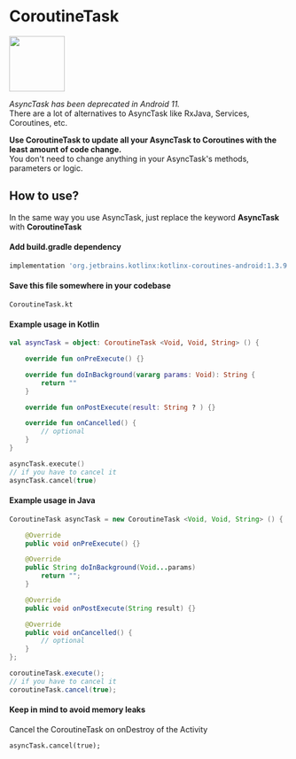 # CoroutineTask 
<img src = "https://pixabay.com/get/54e9d6454951af14f1dc8460da29317e1038dee2515077_640.png" height="100">

<em>AsyncTask has been deprecated in Android 11.</em> <br/>
There are a lot of alternatives to AsyncTask like RxJava, Services, Coroutines, etc.

<b>Use CoroutineTask to update all your AsyncTask to Coroutines with the least amount of code change.</b><br/>
You don't need to change anything in your AsyncTask's methods, parameters or logic.<br/>


## How to use? 
In the same way you use AsyncTask, just replace the keyword <b>AsyncTask</b> with <b>CoroutineTask</b>

#### Add build.gradle dependency
```groovy
implementation 'org.jetbrains.kotlinx:kotlinx-coroutines-android:1.3.9'
```

#### Save this file somewhere in your codebase
```text
CoroutineTask.kt
```

#### Example usage in Kotlin

```Kotlin
val asyncTask = object: CoroutineTask <Void, Void, String> () {

    override fun onPreExecute() {}

    override fun doInBackground(vararg params: Void): String {
        return ""
    }

    override fun onPostExecute(result: String ? ) {}

    override fun onCancelled() {
        // optional
    }
}

asyncTask.execute()
// if you have to cancel it
asyncTask.cancel(true)
```

#### Example usage in Java

```Java
CoroutineTask asyncTask = new CoroutineTask <Void, Void, String> () {

    @Override
    public void onPreExecute() {}

    @Override
    public String doInBackground(Void...params) 
        return "";
    }

    @Override
    public void onPostExecute(String result) {}

    @Override
    public void onCancelled() {
        // optional
    }
};

coroutineTask.execute();
// if you have to cancel it
coroutineTask.cancel(true);
```

#### Keep in mind to avoid memory leaks
Cancel the CoroutineTask on onDestroy of the Activity
```
asyncTask.cancel(true);
```
